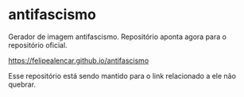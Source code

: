 # antifascismo
Gerador de imagem antifascismo. Repositório aponta agora para o repositório oficial. 

https://felipealencar.github.io/antifascismo

Esse repositório está sendo mantido para o link relacionado a ele não quebrar.
